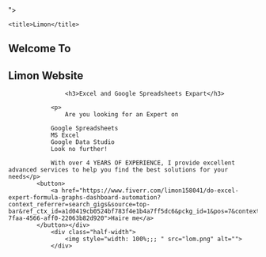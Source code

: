 <!DOCTYPE html>
<html lang="en">
<head>
    <meta charset="UTF-8">
    <link rel="stylesheet" href="style.css">
    <meta name="viewport" content="width=device-width, initial-scale=1.0">
    <link rel="stylesheet" href="<link rel="preconnect" href="https://fonts.googleapis.com">
    <link rel="preconnect" href="https://fonts.gstatic.com" crossorigin>
    <link href="https://fonts.googleapis.com/css2?family=Playfair+Display&display=swap" rel="stylesheet">">
    
    
    <title>Limon</title>
</head>
<body>
        <section>
                <div class="half-width"><h1>Welcome To</h1>
                    <h1> <span class="name-highlight">Limon</span> Website</h1>
                
                    <h3>Excel and Google Spreadsheets Expart</h3>
                    
                <p>
                    Are you looking for an Expert on
                
                Google Spreadsheets
                MS Excel
                Google Data Studio
                Look no further!
                
                With over 4 YEARS OF EXPERIENCE, I provide excellent advanced services to help you find the best solutions for your needs</p>
            <button>
                <a href="https://www.fiverr.com/limon158041/do-excel-expert-formula-graphs-dashboard-automation?context_referrer=search_gigs&source=top-bar&ref_ctx_id=a1d0419cb0524bf783f4e1b4a7ff5dc6&pckg_id=1&pos=7&context_type=auto&funnel=a1d0419cb0524bf783f4e1b4a7ff5dc6&imp_id=0fd52c1c-7faa-4566-aff0-22063b82d920">Haire me</a>
            </button></div>
                <div class="half-width">
                    <img style="width: 100%;;; " src="lom.png" alt="">
                </div>
</section>
<h4><p></h4>
</body>
</html>
